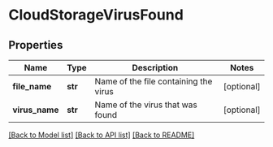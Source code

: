 # CloudStorageVirusFound

## Properties
Name | Type | Description | Notes
------------ | ------------- | ------------- | -------------
**file_name** | **str** | Name of the file containing the virus | [optional] 
**virus_name** | **str** | Name of the virus that was found | [optional] 

[[Back to Model list]](../README.md#documentation-for-models) [[Back to API list]](../README.md#documentation-for-api-endpoints) [[Back to README]](../README.md)


